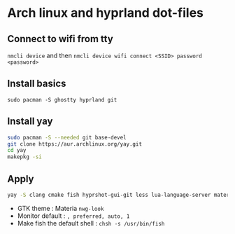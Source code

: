 # Arch linux and hyprland dot-files

## Connect to wifi from tty
`nmcli device` and then `nmcli device wifi connect <SSID> password <password>`

## Install basics
`sudo pacman -S ghostty hyprland git`

## Install yay 
```bash
sudo pacman -S --needed git base-devel
git clone https://aur.archlinux.org/yay.git
cd yay
makepkg -si
```

## Apply
```bash
yay -S clang cmake fish hyprshot-gui-git less lua-language-server materia-gtk-theme nemo neovim nwg-look pavucontrol pulseaudio ripgrep swww tldr tree ttf-firacode-nerd unzip waybar wl-clipboard wofi xkb-qwerty-fr zip librewolf-bin
```

- GTK theme : Materia `nwg-look`
- Monitor default : `, preferred, auto, 1`
- Make fish the default shell : `chsh -s /usr/bin/fish`

